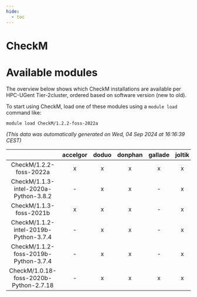 ```yaml
---
hide:
  - toc
---
```


CheckM
======

# Available modules


The overview below shows which CheckM installations are available per HPC-UGent Tier-2cluster, ordered based on software version (new to old).

To start using CheckM, load one of these modules using a `module load` command like:

```shell
module load CheckM/1.2.2-foss-2022a
```

*(This data was automatically generated on Wed, 04 Sep 2024 at 16:16:39 CEST)*  

| |accelgor|doduo|donphan|gallade|joltik|shinx|skitty|
| :---: | :---: | :---: | :---: | :---: | :---: | :---: | :---: |
|CheckM/1.2.2-foss-2022a|x|x|x|x|x|x|x|
|CheckM/1.1.3-intel-2020a-Python-3.8.2|-|x|x|-|x|-|x|
|CheckM/1.1.3-foss-2021b|x|x|x|-|x|-|x|
|CheckM/1.1.2-intel-2019b-Python-3.7.4|-|x|x|-|x|-|x|
|CheckM/1.1.2-foss-2019b-Python-3.7.4|-|x|x|-|x|-|x|
|CheckM/1.0.18-foss-2020b-Python-2.7.18|-|x|x|x|x|-|x|
